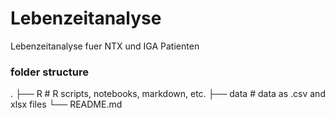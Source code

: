 # Lebenzeitanalyse
Lebenzeitanalyse fuer NTX und IGA Patienten

### folder structure
.
├── R                       # R scripts, notebooks, markdown, etc.
├── data                    # data as .csv and xlsx files
└── README.md
